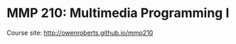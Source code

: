 # MMP 210: Multimedia Programming I

Course site: http://owenroberts.github.io/mmp210

<!--

new order: 
1, intro, html/css review, *self portrait*, 2 statements operators variables, github publishing, color stroke fill, *var assigment*, 3, debugging, text, *logo*, 4, system variables, interaction, *interactive design with text instructions*, 5, logic, 


more debugging challenges
pair programming

topics to add:
constrain with math, 

should this be organized by topic and then change weeks ??

https://itpnyu.github.io/ICM-Quizzes/
http://www.prpinkas.com/mmp210/syllabus

more inspiration for week 12

**Week 13: Libraries**
- [p5.play](https://owenroberts.github.io/mmp210/week13/)

**Week 14: Review**

**Week 15: Final presentations**

-->